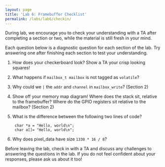 ```yaml
---
layout: page
title: 'Lab 6: Framebuffer Checklist'
permalink: /labs/lab6/checkin/
---
```


During lab, we encourage you to check your understanding with a TA after completing a section or two, while the material is still fresh in your mind.

Each question below is a diagnostic question for each section of the lab. Try answering one after finishing each section to test your understanding.

1. How does your checkerboard look? Show a TA your crisp looking squares!

2. What happens if `mailbox_t mailbox` is not tagged as `volatile`?

3. Why could we `|` the `addr` and `channel` in `mailbox_write`? (Section 2)

4. Show off your memory map diagram! Where does the stack sit, relative to the
   framebuffer? Where do the GPIO registers sit relative to the mailbox? (Section 2)

5. What is the difference between the following two lines of code?

   		char *a = "Hello, world\n";
   		char a[]= "Hello, world\n";

6. Why does pixel_data have size `1330 * 16 / 8`?

Before leaving the lab, check in with a TA and discuss any challenges to answering the questions in the lab. If you do not feel confident about your responses, please ask us about it too!